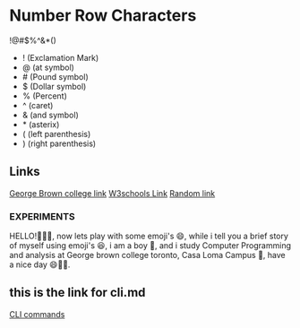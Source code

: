 # Number Row Characters
!@\#$%^&*()
- ! (Exclamation Mark)
- @ (at symbol)
- \# (Pound symbol)
- $ (Dollar symbol)
- % (Percent)
- ^ (caret)
- & (and symbol)
- \* (asterix)
- ( (left parenthesis)
- ) (right parenthesis)
## Links
[George Brown college link](georgebrown.ca)
[W3schools Link](W3schools.com)
[Random link](https://www.nhl.com/mapleleafs/)
### EXPERIMENTS
HELLO!👋👋👋,
now lets play with some emoji's :smile:,
while i tell you a brief story of myself using emoji's 😆,
i am a boy :man:,
and i study Computer Programming and analysis at George brown college toronto, Casa Loma Campus 🏫,
have a nice day 😄👋👋.


## this is the link for cli.md
[CLI commands](docs/cli.md)

